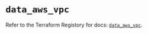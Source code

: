 # `data_aws_vpc`

Refer to the Terraform Registory for docs: [`data_aws_vpc`](https://registry.terraform.io/providers/hashicorp/aws/5.5.0/docs/data-sources/vpc).
